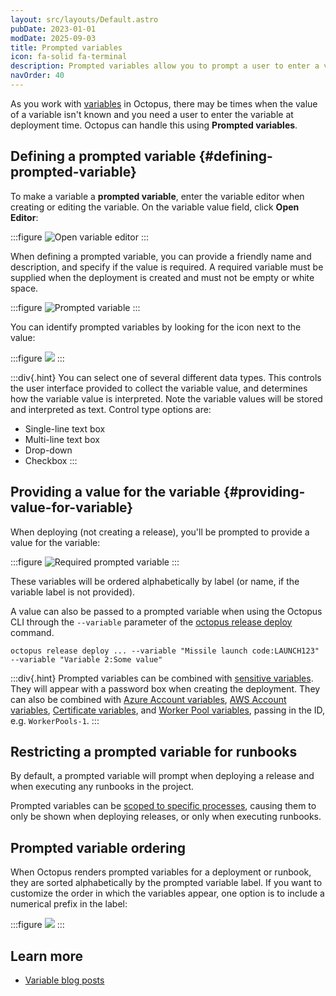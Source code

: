 ```yaml
---
layout: src/layouts/Default.astro
pubDate: 2023-01-01
modDate: 2025-09-03
title: Prompted variables
icon: fa-solid fa-terminal
description: Prompted variables allow you to prompt a user to enter a value rather than storing it in Octopus.
navOrder: 40
---
```

As you work with [variables](/docs/projects/variables) in Octopus, there may be times when the value of a variable isn't known and you need a user to enter the variable at deployment time. Octopus can handle this using **Prompted variables**.

## Defining a prompted variable {#defining-prompted-variable}

To make a variable a **prompted variable**, enter the variable editor when creating or editing the variable. On the variable value field, click **Open Editor**:

:::figure
![Open variable editor](/docs/projects/variables/images/open-variable-editor.png)
:::

When defining a prompted variable, you can provide a friendly name and description, and specify if the value is required. A required variable must be supplied when the deployment is created and must not be empty or white space.

:::figure
![Prompted variable](/docs/projects/variables/images/prompted-variable.png)
:::

You can identify prompted variables by looking for the icon next to the value:

:::figure
![](/docs/projects/variables/images/prompted-variable-icon.png)
:::

:::div{.hint}
You can select one of several different data types. This controls the user interface provided to collect the variable value, and determines how the variable value is interpreted. Note the variable values will be stored and interpreted as text. Control type options are:
- Single-line text box
- Multi-line text box
- Drop-down
- Checkbox
:::

## Providing a value for the variable {#providing-value-for-variable}

When deploying (not creating a release), you'll be prompted to provide a value for the variable:

:::figure
![Required prompted variable](/docs/projects/variables/images/3278301.png)
:::

These variables will be ordered alphabetically by label (or name, if the variable label is not provided).

A value can also be passed to a prompted variable when using the Octopus CLI through the `--variable` parameter of the [octopus release deploy](/docs/octopus-rest-api/cli/octopus-release-deploy) command.

```bash;
octopus release deploy ... --variable "Missile launch code:LAUNCH123" --variable "Variable 2:Some value"
```

:::div{.hint}
Prompted variables can be combined with [sensitive variables](/docs/projects/variables/sensitive-variables/). They will appear with a password box when creating the deployment. They can also be combined with [Azure Account variables](/docs/projects/variables/azure-account-variables/), [AWS Account variables](/docs/projects/variables/aws-account-variables/), [Certificate variables](/docs/projects/variables/certificate-variables/), and [Worker Pool variables](/docs/projects/variables/worker-pool-variables), passing in the ID, e.g. `WorkerPools-1`.
:::

## Restricting a prompted variable for runbooks

By default, a prompted variable will prompt when deploying a release and when executing any runbooks in the project.

Prompted variables can be [scoped to specific processes](/docs/runbooks/runbook-variables/#prompted-variables), causing them to only be shown when deploying releases, or only when executing runbooks.

## Prompted variable ordering

When Octopus renders prompted variables for a deployment or runbook, they are sorted alphabetically by the prompted variable label. If you want to customize the order in which the variables appear, one option is to include a numerical prefix in the label:

:::figure
![](/docs/projects/variables/images/prompted-variable-custom-sort.png)
:::

## Learn more

- [Variable blog posts](https://octopus.com/blog/tag/variables)
